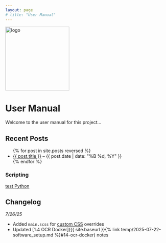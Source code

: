 ```yaml
---
layout: page
# title: "User Manual"
---
```


<img src="https://avatars.githubusercontent.com/u/183564407?s=400&u=5a042a89b1f95228009942870a9e40217555c543&v=4" alt="logo" width="200" />

# User Manual

Welcome to the user manual for this project...

## Recent Posts

<ul>
  {% for post in site.posts reversed %}
    <li>
      <a href="{{site.baseurl}}{{ post.url }}">{{ post.title }}</a> – {{ post.date | date: "%B %d, %Y" }}
    </li>
  {% endfor %}
</ul>


### Scripting

<div class="flex-container">
    <a href="google.com">
        <div>
            test
            <span>Python</span>
        </div>
    </a>
</div>


## Changelog

_7/26/25_
- Added `main.scss` for [custom CSS](https://github.com/jekyll/minima/blob/v2.5.1/README.md#customization) overrides
- Updated [1.4 OCR Docker]({{ site.baseurl }}{% link temp/2025-07-22-software_setup.md %}#14-ocr-docker) notes


<!-- [Software Setup]({% link temp/2025-07-22-software_setup.md %}) -->






